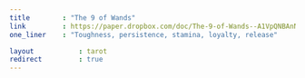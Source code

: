 ```yaml
---
title        : "The 9 of Wands"
link         : https://paper.dropbox.com/doc/The-9-of-Wands--A1VpQNBAnNvLWNpdyW216hm6AQ-mFgEjixTnFLS5rxwrTceb
one_liner    : "Toughness, persistence, stamina, loyalty, release"

layout 			 : tarot
redirect 		 : true
---
```

